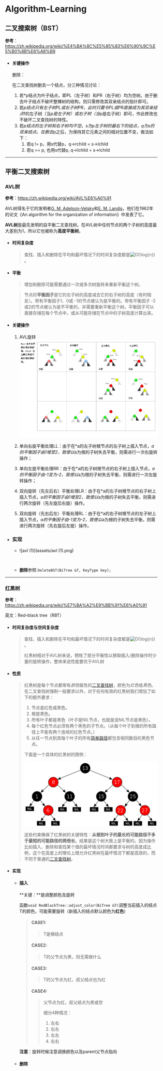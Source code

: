 # Algorithm-Learning



## 二叉搜索树（BST）

**参考**：https://zh.wikipedia.org/wiki/%E4%BA%8C%E5%85%83%E6%90%9C%E5%B0%8B%E6%A8%B9

- #### 关键操作

  删除：

  在二叉查找树删去一个结点，分三种情况讨论：

  1. 若*p结点为叶子结点，即PL（左子树）和PR（右子树）均为空树。由于删去叶子结点不破坏整棵树的结构，则只需修改其双亲结点的指针即可。
  2. 若*p结点只有左子树PL或右子树PR，此时只要令PL或PR直接成为其双亲结点*f的左子树（当*p是左子树）或右子树（当*p是右子树）即可，作此修改也不破坏二叉查找树的特性。
  3. 若*p结点的左子树和右子树均不空。*s为*p左子树的最右下的结点，q为s的双亲结点。在删去*p之后，为保持其它元素之间的相对位置不变，做法如下：
     1. 若q != p，用s代替p，q->rchild = s->lchild
     2. 若q == p, 也用s代替p, q->lchild = s->lchild



---



## 平衡二叉搜索树

### AVL树

**参考**：https://zh.wikipedia.org/wiki/AVL%E6%A0%91

AVL树得名于它的发明者[G. M. Adelson-Velsky](https://zh.wikipedia.org/wiki/%E6%A0%BC%E5%A5%A5%E5%B0%94%E5%90%89%C2%B7%E9%98%BF%E6%9D%B0%E5%B0%94%E6%9D%BE-%E9%9F%A6%E5%88%A9%E6%96%AF%E5%9F%BA)和[E. M. Landis](https://zh.wikipedia.org/w/index.php?title=Evgenii_Landis&action=edit&redlink=1)，他们在1962年的论文《An algorithm for the organization of information》中发表了它。

**AVL树**是最先发明的自平衡二叉查找树。在AVL树中任何节点的两个子树的高度最大差别为1，所以它也被称为**高度平衡树**。

- #### 时间复杂度

  > 查找、插入和删除在平均和最坏情况下的时间复杂度都是![O(\log{n})](https://wikimedia.org/api/rest_v1/media/math/render/svg/653ab6d6fd99537d220f179d2591955ff4f37b99)。

- #### 平衡

  > 增加和删除可能需要通过一次或多次树旋转来重新平衡这个树。

  > 节点的**平衡因子**是它的左子树的高度减去它的右子树的高度（有时相反）。带有平衡因子1、0或 -1的节点被认为是平衡的。带有平衡因子 -2或2的节点被认为是不平衡的，并需要重新平衡这个树。平衡因子可以直接存储在每个节点中，或从可能存储在节点中的子树高度计算出来。



- #### 关键操作

  1. AVL旋转![avlæ æè½¬çå¾å½¢æè¿°ã](assets/Tree_Rebalancing.png)

  1. 单向右旋平衡处理LL：由于在*a的左子树根节点的左子树上插入节点，*a的平衡因子由1增至2，致使以*a为根的子树失去平衡，则需进行一次右旋转操作；
  2. 单向左旋平衡处理RR：由于在*a的右子树根节点的右子树上插入节点，*a的平衡因子由-1变为-2，致使以*a为根的子树失去平衡，则需进行一次左旋转操作；
  3. 双向旋转（先左后右）平衡处理LR：由于在*a的左子树根节点的右子树上插入节点，*a的平衡因子由1增至2，致使以*a为根的子树失去平衡，则需进行两次旋转（先左旋后右旋）操作。
  4. 双向旋转（先右后左）平衡处理RL：由于在*a的右子树根节点的左子树上插入节点，*a的平衡因子由-1变为-2，致使以*a为根的子树失去平衡，则需进行两次旋转（先右旋后左旋）操作。

- ### 实现

  - ![avl (1)](assets/avl (1).png)

  ​	

  - **删除**参照 `DeleteBST(BiTree &T, KeyType key);`



---

### 红黑树

**参考**：https://zh.wikipedia.org/wiki/%E7%BA%A2%E9%BB%91%E6%A0%91

英文：Red–black tree（RBT）

- #### 时间复杂度与空间复杂度

  > 查找、插入和删除在平均和最坏情况下的时间复杂度都是![O(\log{n})](https://wikimedia.org/api/rest_v1/media/math/render/svg/653ab6d6fd99537d220f179d2591955ff4f37b99)。
  >
  > 红黑树相对于AVL树来说，牺牲了部分平衡性以换取插入/删除操作时少量的旋转操作，整体来说性能要优于AVL树

- #### 性质

  > 红黑树是每个节点都带有*颜色*属性的[二叉查找树](https://zh.wikipedia.org/wiki/%E4%BA%8C%E5%85%83%E6%90%9C%E5%B0%8B%E6%A8%B9)，颜色为*红色*或*黑色*。在二叉查找树强制一般要求以外，对于任何有效的红黑树我们增加了如下的额外要求：
  >
  > 1. 节点是红色或黑色。
  > 2. 根是黑色。
  > 3. 所有叶子都是黑色（叶子是NIL节点，也就是说NIL节点是黑色）。
  > 4. 每个红色节点必须有两个黑色的子节点。（从每个叶子到根的所有路径上不能有两个连续的红色节点。）
  > 5. 从任一节点到其每个叶子的所有[简单路径](https://zh.wikipedia.org/wiki/%E9%81%93%E8%B7%AF_(%E5%9B%BE%E8%AE%BA))都包含相同数目的黑色节点。
  >
  > 下面是一个具体的红黑树的图例：
  >
  >
  >
  > [![An example of a red-black tree](assets/450px-Red-black_tree_example.svg-1537754734992.png)](https://zh.wikipedia.org/wiki/File:Red-black_tree_example.svg)
  >
  > 这些约束确保了红黑树的关键特性：**从根到叶子的最长的可能路径不多于最短的可能路径的两倍长**。结果是这个树大致上是平衡的。因为操作比如插入、删除和查找某个值的最坏情况时间都要求与树的高度成比例，这个在高度上的理论上限允许红黑树在最坏情况下都是高效的，而不同于普通的[二叉查找树](https://zh.wikipedia.org/wiki/%E4%BA%8C%E5%8F%89%E6%9F%A5%E6%89%BE%E6%A0%91)。
  >
  >

- #### 实现

  - #### 插入

    **关键：**是调整颜色及旋转

    函数`void RedBlackTree::adjust_color(BiTree &T)`调整当前插入的结点T的颜色，可能需要旋转（新插入的结点默认颜色为**红色**）

    > #### CASE1:
    >
    > >  T是根结点
    >
    > #### CASE2:
    >
    > > T的父节点为黑，则无需做什么
    >
    > #### CASE3:
    >
    > > T的父节点为红，叔父结点也为红
    >
    > #### CASE4:
    >
    > > 父节点为红，叔父结点为黑或空
    > >
    > > 细分4种情况：
    > >
    > > 1. 左右
    > > 2. 右左
    > > 3. 左左
    > > 4. 右右

    **注意**：旋转时候注意调换颜色以及parent父节点指向

  - #### 删除